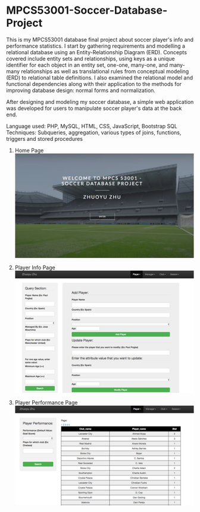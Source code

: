 # MPCS53001-Soccer-Database-Project
This is my MPCS53001 database final project about soccer player's info and performance statistics. I start by gathering requirements and modelling a relational database using an Entity-Relationship Diagram (ERD). Concepts covered include entity sets and relationships, using keys as a unique identifier for each object in an entity set, one-one, many-one, and many-many relationships as well as translational rules from conceptual modeling (ERD) to relational table definitions. I also examined the relational model and functional dependencies along with their application to the methods for improving database design: normal forms and normalization.

After designing and modeling my soccer database, a simple web application was developed for users to manipulate soccer player's data at the back end.

Language used: PHP, MySQL, HTML, CSS, JavaScript, Bootstrap
SQL Techniques: Subqueries, aggregation, various types of joins, functions, triggers and stored procedures

1. Home Page
![alt tag](homepage.png)

2. Player Info Page
![alt tag](playerinfo.png)

3. Player Performance Page
![alt tag](playerstat.png)
